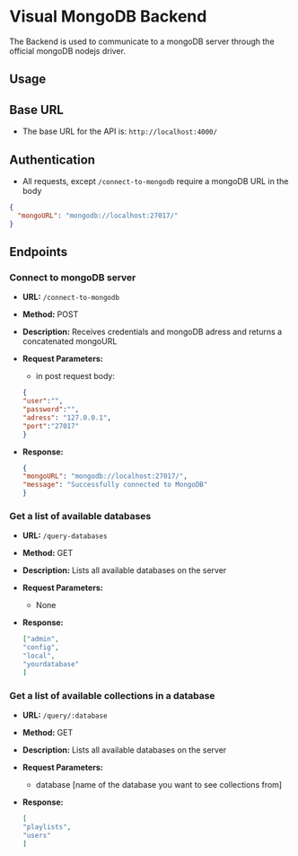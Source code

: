 # Visual MongoDB Backend

The Backend is used to communicate to a mongoDB server through the official mongoDB nodejs driver.

## Usage

## Base URL

- The base URL for the API is: `http://localhost:4000/`

## Authentication

- All requests, except `/connect-to-mongodb` require a mongoDB URL in the body

```json
{
  "mongoURL": "mongodb://localhost:27017/"
}
```

## Endpoints

### Connect to mongoDB server

- **URL:** `/connect-to-mongodb`
- **Method:** POST
- **Description:** Receives credentials and mongoDB adress and returns a concatenated mongoURL
- **Request Parameters:**
  - in post request body:
  ```json
  {
  "user":"",
  "password":"",
  "adress": "127.0.0.1",
  "port":"27017"
  }
  ```

- **Response:**

  ```json
  {
  "mongoURL": "mongodb://localhost:27017/",
  "message": "Successfully connected to MongoDB"
  }
  ```

### Get a list of available databases

- **URL:** `/query-databases`
- **Method:** GET
- **Description:** Lists all available databases on the server
- **Request Parameters:**
  - None

- **Response:**

  ```json
  ["admin",
  "config",
  "local",
  "yourdatabase"
  ]
  ```

### Get a list of available collections in a database

- **URL:** `/query/:database`
- **Method:** GET
- **Description:** Lists all available databases on the server
- **Request Parameters:**
  - database [name of the database you want to see collections from]

- **Response:**

  ```json
  [
  "playlists",
  "users"
  ]
  ```

